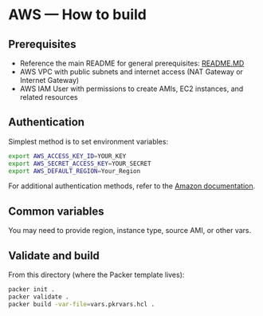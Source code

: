 # AWS — How to build

## Prerequisites
- Reference the main README for general prerequisites: [README.MD](../README.MD)
- AWS VPC with public subnets and internet access (NAT Gateway or Internet Gateway)
- AWS IAM User with permissions to create AMIs, EC2 instances, and related resources

## Authentication

Simplest method is to set environment variables:

```bash
export AWS_ACCESS_KEY_ID=YOUR_KEY
export AWS_SECRET_ACCESS_KEY=YOUR_SECRET
export AWS_DEFAULT_REGION=Your_Region
```

For additional authentication methods, refer to the [Amazon documentation](https://developer.hashicorp.com/packer/integrations/hashicorp/amazon#authentication). 

## Common variables
You may need to provide region, instance type, source AMI, or other vars.


## Validate and build
From this directory (where the Packer template lives):

```bash
packer init .
packer validate .
packer build -var-file=vars.pkrvars.hcl .
```
